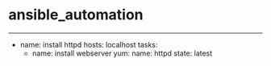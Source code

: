 # ansible_automation
---
- name: install httpd
  hosts: localhost
  tasks:
    - name: install webserver
      yum:
        name: httpd
        state: latest
